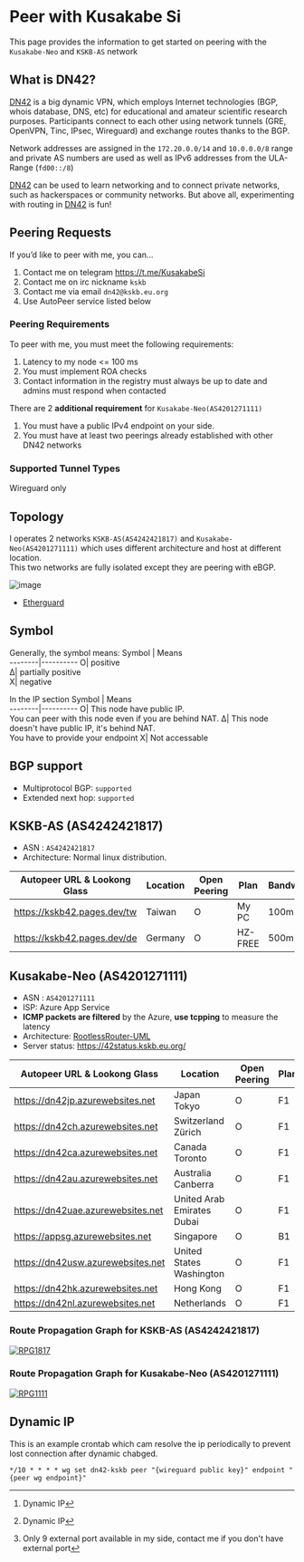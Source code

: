 # Peer with Kusakabe Si
This page provides the information to get started on peering with the `Kusakabe-Neo` and `KSKB-AS` network

## What is DN42?

[DN42](https://lantian.pub/en/article/modify-website/dn42-experimental-network-2020.lantian/) is a big dynamic VPN, which employs Internet technologies (BGP, whois database, DNS, etc) for educational and amateur scientific research purposes. Participants connect to each other using network tunnels (GRE, OpenVPN, Tinc, IPsec, Wireguard) and exchange routes thanks to the BGP. 

Network addresses are assigned in the `172.20.0.0/14` and `10.0.0.0/8` range and private AS numbers are used as well as IPv6 addresses from the ULA-Range (`fd00::/8`) 

[DN42](https://lantian.pub/en/article/modify-website/dn42-experimental-network-2020.lantian/) can be used to learn networking and to connect private networks, such as hackerspaces or community networks. But above all, experimenting with routing in [DN42](https://lantian.pub/en/article/modify-website/dn42-experimental-network-2020.lantian/) is fun!

## Peering Requests

If you’d like to peer with me, you can...
1. Contact me on telegram https://t.me/KusakabeSi
2. Contact me on irc nickname `kskb`
3. Contact me via email `dn42@kskb.eu.org`
4. Use AutoPeer service listed below

### Peering Requirements
To peer with me, you must meet the following requirements:

1. Latency to my node <= 100 ms
1. You must implement ROA checks
2. Contact information in the registry must always be up to date and admins must respond when contacted

There are 2 **additional requirement** for `Kusakabe-Neo(AS4201271111)`

1. You must have a public IPv4 endpoint on your side.
2. You must have at least two peerings already established with other DN42 networks

### Supported Tunnel Types

Wireguard only

## Topology

I operates 2 networks `KSKB-AS(AS4242421817)` and `Kusakabe-Neo(AS4201271111)` which uses different architecture and host at different location.  
This two networks are fully isolated except they are peering with eBGP.

![image](https://user-images.githubusercontent.com/73118488/141317915-985c2c12-4cad-4956-a622-67123023de5d.png)

* [Etherguard](https://github.com/KusakabeSi/EtherGuard-VPN)

## Symbol

Generally, the symbol means: 
Symbol  | Means             
--------|----------
O| positive  
Δ| partially positive  
X| negative  

In the IP section
Symbol  | Means             
--------|----------
O| This node have public IP. <br>You can peer with this node even if you are behind NAT.
Δ| This node doesn't have public IP, it's behind NAT.<br>You have to provide your endpoint
X| Not accessable

## BGP support
* Multiprotocol BGP: `supported`
* Extended next hop: `supported`

## KSKB-AS (AS4242421817)
* ASN : `AS4242421817`
* Architecture: Normal linux distribution.

Autopeer URL & Lookong Glass     | Location                     | Open Peering | Plan    |Bandwidth|IPv4 |IPv6 |
---------------------------------|------------------------------|--------------|---------|---------|-----|-----|
https://kskb42.pages.dev/tw      | Taiwan                       | O            | My PC   | 100mbps | O[^DynamicIP]  | O[^DynamicIP]  |
https://kskb42.pages.dev/de      | Germany                      | O            | HZ-FREE | 500mbps | Δ[^Nport]  | Δ   |

## Kusakabe-Neo (AS4201271111)
* ASN : `AS4201271111`
* ISP: Azure App Service
* **ICMP packets are filtered** by the Azure, **use tcpping** to measure the latency
* Architecture: [RootlessRouter-UML](https://github.com/KusakabeSi/RootlessRouter-UML/)
* Server status: https://42status.kskb.eu.org/

Autopeer URL & Lookong Glass     | Location                     | Open Peering | Plan   |Bandwidth |IPv4 |IPv6 |
---------------------------------|------------------------------|--------------|--------|--------- |-----|-----|
https://dn42jp.azurewebsites.net |Japan Tokyo                   | O            | F1     | 2mbps    | Δ   | X   |
https://dn42ch.azurewebsites.net |Switzerland Zürich            | O            | F1     | 2mbps    | Δ   | X   |
https://dn42ca.azurewebsites.net |Canada Toronto                | O            | F1     | 2mbps    | Δ   | X   |
https://dn42au.azurewebsites.net |Australia Canberra            | O            | F1     | 2mbps    | Δ   | X   |
https://dn42uae.azurewebsites.net|United Arab Emirates Dubai    | O            | F1     | 2mbps    | Δ   | X   |
https://appsg.azurewebsites.net  |Singapore                     | O            | B1     | 100mbps  | Δ   | X   |
https://dn42usw.azurewebsites.net|United States Washington      | O            | F1     | 2mbps    | Δ   | X   |          
https://dn42hk.azurewebsites.net |Hong Kong                     | O            | F1     | 2mbps    | Δ   | X   |          
https://dn42nl.azurewebsites.net |Netherlands                   | O            | F1     | 2mbps    | Δ   | X   |               

### Route Propagation Graph for KSKB-AS (AS4242421817)
[![RPG1817](https://bgp-api.strexp.net/as_graph/AS4242421817)](https://bgp42.strexp.net/asInfo/4242421817)

### Route Propagation Graph for Kusakabe-Neo (AS4201271111)
[![RPG1111](https://bgp-api.strexp.net/as_graph/AS4201271111)](https://bgp42.strexp.net/asInfo/4201271111)

## Dynamic IP

This is an example crontab which cam resolve the ip periodically to prevent lost connection after dynamic chabged.
```
*/10 * * * * wg set dn42-kskb peer "{wireguard public key}" endpoint "{peer wg endpoint}"
```

[^DynamicIP]: Dynamic IP
[^Nport]: Only 9 external port available in my side, contact me if you don't have external port
